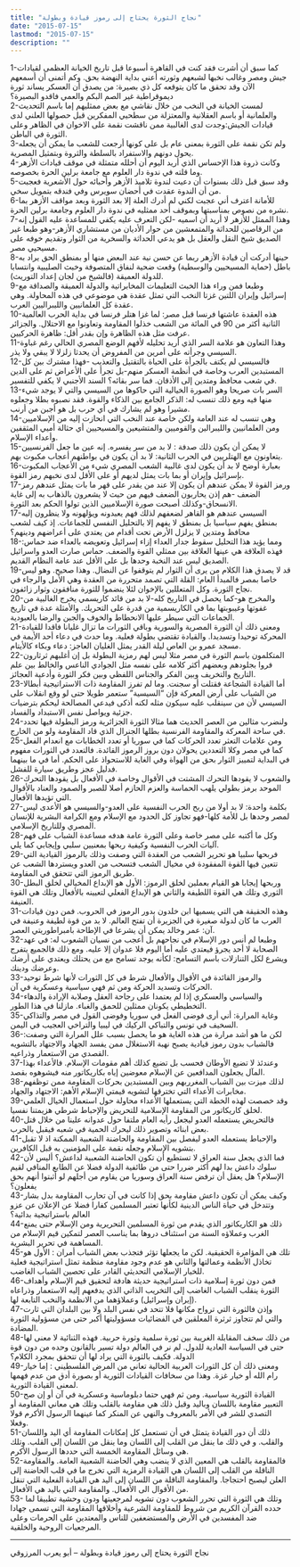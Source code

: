 ```yaml
---
title: "نجاح الثورة يحتاج إلى رموز قيادة وبطولة"
date: "2015-07-15"
lastmod: "2015-07-15"
description: ""
---
```

1-كما سبق أن أشرت فقد كنت في القاهرة أسبوعا قبل تاريخ الخيانة العظمى لقيادات جيش ومصر وغالب نخبها لشبعهم وثورته أعني بداية النهضة بحق. وكم أتمنى أن أسمعهم الآن وقد تحقق ما كان يتوقعه كل ذي بصيرة: من يصدق أن العسكر يساند ثورة ديموقراطية غير الصم البكم والعمي فاقدو البصيرة؟  
2-لمست الخيانة في النخب من خلال نقاشي مع بعض ممثليهم إما باسم التحديث والعلمانية أو باسم العقلانية والمعتزلة من سطحيي المفكرين قبل حصولها العلني لدى قيادات الجيش:وجدت لدى الغالبية ممن ناقشت نقمة على الاخوان في الظاهر وعلى الثورة في الباطن.  
3-ولم تكن نقمة على الثورة بمعنى عام بل على كونها أرجعت للشعب ما يمكن أن يجعله يحول دونهم والاستفراد بالسلطة والثروة وبتمثيل المصرية.  
4-وكانت ذروة هذا الإحساس الذي أريد اليوم أن أحلله متمثلة في موقف قيادات الأزهر وما قلته في ندوة دار العلوم مع جامعة برلين الحرة بخصوصه.  
5-وقد سبق قبل ذلك بسنوات أن دعيت لندوة تلاميذ الأزهر وأحبائه حول الأشعرية فعجبت من أن الندوة عقدت في أحضان سويرس وفي فندقه بتمويل سخي.  
6-للأمانة اعترف أني عجبت لكني لم أدرك العلة إلا بعد الثورة وبعد مواقف الأزهر بما نشره من نصوص بمناسبتها وبموقف أحد ممثليه في ندوة دار العلوم وجامعة برلين الحرة.  
7-وهذا الممثل للأزهر لا أريد أن اسميه -لكن التعرف عليه يكفي للمساعدة عليه القول إنه من الرقاصين للحداثة والمتمعشين من حوار الأديان من مستشاري الأزهر-وهو طبعا غير الصديق شيخ النقل والعقل بل هو يدعي الحداثة والسخرية من الثوار وتقديم خوفه على مسيحيي مصر.  
8-حينها أدركت أن قيادة الأزهر ربما عن حسن نية عند البعض منها أو بمنطق الحق يراد به باطل (حماية المسيحيين والوسطية) وقعت ضحية لنفاق المتصوفة وخبث الصليبية وانتسابا للدولة العميقة (فالشيخ من لجان إعداد التوريث).  
9-وطبعا فمن وراء هذا الخبث التعليمات المخابراتية والدولة العميقة والصداقة مع إسرائيل وإيران اللتين غزتا النخب التي تمثل عقدة هي موضوعي في هذه المحاولة. وهي عقدة كل العلمانيين والليبراليين العرب.  
10-هذه العقدة عاشتها فرنسا قبل مصر: لما غزا هتلر فرنسا في بداية الحرب العالمية الثانية أكثر من 90 في المائة من الشعب خذلوا المقاومة وتعاونوا مع الاحتلال. والجزائر عرفت مثل هذه الظاهرة وإن بقدر أقل: ظاهرة الحركيين.  
11-وهذا التعاون هو علامة السر الذي أريد تحليله لأفهم الوضع المصري الحالي رغم غباوة السيسي وجرأته على أمرين من المفروض أن يحدثا زلزلا لا يبقي ولا يذر.  
12-فالسيسي لم يكتف بالجرأة على الحياة بالتقتيل والتعذيب -فهذا مشترك بين كل المستبدين العرب وخاصة في أنظمة العسكر منهم-بل تجرأ على الأعراض ثم على الدين في شعب محافظ ومتدين إلى الأذقان. فما سر بقائه؟ السند الأجنبي لا يكفي للتفسير.  
13-السر بات صريحا وهو الصورة الخيالية التي حاكوها من السيسي والتي لا يوجد شيء منها فيه ومع ذلك تنسب له: الذكر الجامع بين الذكاء والقوة. فقد نصبوه بطلا وجعلوه مشيرا وهو لم يشارك في أي حرب بل هو أجبن من أرنب.  
14-وهي تنسب له عند العامة ولكن خاصة عند النخب التي انحازت إليه من الإسلاميين ومن العلمانيين والليبرالين والقوميين والمتشيعين والمسيحيين أي حثالة أميي المثقفين وأعداء الإسلام.  
15-لا يمكن أن يكون ذلك صدفة : لا بد من سر يفسره. إنه عين ما جعل الفرنسيين يتعاونون مع الهتلريين في الحرب الثانية: لا بد أن يكون في بواطنهم أعجاب مكبوت بهم.  
16-بعبارة أوضح لا بد أن يكون لدى غالبية الشعب المصري شيء من الأعجاب المكبوت بإسرائيل وإيران أو بما بات يمثل لديهم أو على الأقل لدى نخبهم رمز القوة.  
17-ورمز القوة لا يمكن عندهم أن يكون إلا عند من يقدر على قهر ما بات يمثل عندهم رمز الضعف -هم إذن يحاربون الضعف فيهم من حيث لا يشعرون بالذهاب به إلى غاية الانسحاق-وكذلك أصبحت صورة الإسلاميين الذين تولوا الحكم بعد الثورة.  
17-السيسي عندهم هو القاهر لضعفهم لذلك فهم يعبدونه ويؤلهونه ولا ينظرون إليه بمنطق يفهم سياسيا بل بمنطق لا يفهم إلا بالتحليل النفسي للجماعات. إذ كيف لشعب محافظ ومتدين لا يزلزل الأرض تحت أقدام من يعتدي على أعراضهم ودينهم؟  
18-ومما يؤيد هذا التحليل سقوط جدار العداء إزاء إسرائيل وتعويضه بالعداء ضد حماس: فهذه العلاقة هي عينها العلاقة بين ممثلي القوة والضعف. حماس صارت العدو واسرائيل الصديق ليس عند النخبة وحدها بل على الأقل عند عامة النظام القديم.  
19-قد لا يصدق هذا الكلام من يرى أن الثوار لم يتوقفوا عن النضال. وهذا صحيح. وهو ليس خاصا بمصر فالمبدأ العام: القلة التي تصمد متحررة من العقدة وهي الأمل والرجاء في نجاح الثورة. وكل المتعللين بالإخوان لئلا ينضموا للثورة منافقون وثوار زائفون.  
20-والمخرج هو-كما يحصل في التاريخ كله-لا بد من قائد كاريسمي يخرج الغالبية من غفوتها وغيبوبتها بما في الكاريسمية من قدرة على التحريك. والأمثلة عدة في تاريخ الجماعات التي سيطر عليها الانحطاط والخوف والجبن والرضا بالعبودية.  
21-ومعنى ذلك أن الثورة المصرية والسورية وباقي الثورات ما تزال غليانا فاقدا للقيادة المحركة توحيدا وتسديدا. والقيادة تقتضي بطولة فعلية. وما حدث في دعاء أحد الأيمة في مسجد عمرو بن العاص ليلة القدر يمثل الغليان العاجز: دعاء وبكاء كالأيتام.  
22-المتكلمون باسم الثورة في مصر مثلا ليس لهم رمزية البطولة بل إن أغلبهم ثرثارون فروا بجلودهم وبعضهم أكثر كلامه على نفسه مثل الجوادي الناعس والخالط بين علم التاريخ والتخريف وبين الفكر والجناس اللفظي وبين فكر الثورة وأدعية العجائز.  
23-أما القيادة الشجاعة فقتلت أو سجنت. وما لم تفرز المقاومة ذات الاستراتيجية أبطالا من الشباب على أرض المعركة فإن “السيسية” ستعمر طويلا حتى لو وقع انقلاب على السيسي لأن من سينقلب عليه سيكون مثله لكنه أذكى فيدعي المصالحة ليحكم بترضيات جزئية ويواصل نفس الاستبداد والفساد.  
24-ولنضرب مثالين من العصر الحديث هما مثالا الثورة الجزائرية ورمز البطولة فيها تحدد في ساحة المعركة والمقاومة الفرنسية بطلها الجنرال الذي قاد المقاومة ولو من الخارج.  
25-ومن علامات التعثر تعدد الحركات كما في سوريا أو تعدد الخطابات مع انعدام الفعل كما في مصر وكلا التعددين يحولان دون بروز الرموز القائدة. فالتعدد في الثورات مفهوم في البداية لتمييز الثوار بحق من الهواة وفي الغاية للاستحواذ على الحكم. أما في ما بينهما فدليل عجز وطريق سيارة للفشل.  
26-والشعوب لا يقودها التحرك المشتت في الأقوال وخاصة في الأفعال بل يقودها التحرك الموحد برمز بطولي يلهب الحماسة والعزم الحازم أصلا للصبر والصمود والعناد بالأقوال التي تؤيدها الأفعال.  
27-بكلمة واحدة: لا بد أولا من ربح الحرب النفسية على العدو-والسيسي هو الأعدى ليس لمصر وحدها بل للأمة كلها-فهو تجاوز كل الحدود مع الإسلام ومع الكرامة البشرية للإنسان المصري وللتاريخ الإسلامي.  
28-وكل ما أكتبه على مصر خاصة وعلى الثورة عامة هدفه مساعدة الشباب على فهم آليات الحرب النفسية وكيفية ربحها بمعنيين سلبي وإيجابي كما يلي.  
29-فربحها سلبيا هو تحرير الشعب من العقدة التي وصفت وذلك بالرموز القيادية التي تتعين فيها القوة المفقودة في مخيال الشعب فتسحب من العدو ويستردها الشعب عن طريق الرموز التي تتحقق في المقاومة.  
30-وربحها إيجابا هو القيام بعملين لخلق الرموز: الأول هو الإبداع المخيالي لخلق البطل الثوري وتلك هي القوة اللطيفة والثاني هو الإبداع الفعلي لتعيينه بالأفعال وتلك هي القوة العنيفة.  
31-وهذه الحقيقة هي التي يسميها ابن خلدون بدور الرموز في الحروب. فمن دون قيادات العرب ما كان لدولة صغيرة في الجزيرة أن تفتح العالم. لا بد من قوة لطيفة وعنيفة في آن: عمر وخالد يمكن أن يشرعا في الإطاحة بامبراطوريتي العصر.  
32-وطبعا لم أنس دور الإسلام في نجاحهم بل أعجب من نسيان الشعوب له: في عهد الصحابة لا أحد يجرؤ فيعتدي عليه أما اليوم فلا عدوان إلا عليه. ومع ذلك فالجميع يتفرج ويشرع لكل التنازلات باسم التسامح: لكأنه يوجد تسامح مع من يحتلك ويعتدي على أرضك وعرضك ودينك.  
33-والرموز القائدة في الأقوال والأفعال شرط في كل الثورات لأنها شرط توحيد الحركات وتسديد الحركة ومن ثم فهي سياسية وعسكرية في آن.  
34-والسياسي والعسكري إذا لم يعتمدا على رجاحة العقل وصلابة الإرادة والدهاء التخطيطي يكونان ممثلين للحمق والغباء. مازلنا في هذا الطور.  
35-وغاية المرارة: أني أرى فوضى الفعل في سوريا وفوضى القول في مصر والتذاكي السخيف في تونس والتباكي الركيك في ليبيا والتراخي العجيب في اليمن.  
36-لكن ما هو أشد مرارة من هذه الغاية هو ما يحصل بسبب علل المرارة التي وصفت: فالشباب بدون رموز قيادية يصبح نهبة الاستغلال ممن يفسد الجهاد والاجتهاد بالتشويه القصدي من الاستعمار وذراعيه.  
37-وعندئذ لا تضيع الأوطان فحسب بل تضيع كذلك أهم مقومات الإسلام. فالأعداء بهذا المآل يجعلون المدافعين عن الإسلام معوضين إياه بكاريكاتور منه فيشوهوه بقصد.  
38-لذلك ميزت بين الشباب المغرربهم وبين المستبدين بحركات المقاومة ممن توظفهم مخابرات الأعداء التي تخترقها لتشويه قيمتي الإسلام الأهم: الاجتهاد والجهاد.  
39-وقد خصصت لهذه الخطة التي يستعملها الأعداء محاولة حول استعمال الخيال العلمي لخلق كاريكاتور من المقاومة الإسلامية للتحريض والإحباط شرطي هزيمتنا نفسيا.  
40-فالتحريض يستعمله العدو ليجعل رأيه العام ملتفا حول عدوانه علينا من خلال قتل بعض ابنائه وتصوير ذلك ليحرك الحمية في شعبه فيقبل بالحرب.  
41-والإحباط يستعمله العدو ليفصل بين المقاومة والحاضنة الشعبية الممكنة اذ لا تقبل بتشويه الإسلام وجعله نقمة على المؤمنين به قبل الكافرين.  
42-فما الذي يجعل سنة العراق لا تستطيع أن تكون الحاضنة الشعبية لداعش؟ أليس لأن سلوك داعش بدا لهم أكثر ضررا حتى من طائفية الدولة فضلا عن الطابع المنافي لقيم الإسلام؟ هل يعقل أن ترفض سنة العراق وسوريا من يقاوم من أجلهم لو أثبتوا أنهم بحق يفعلون؟  
43-وكيف يمكن أن تكون داعش مقاومة بحق إذا كانت في آن تحارب المقاومة بدل بشار وتتدخل في حياة الناس الدينية لكأنها تعتبر المسلمين كفارا فضلا عن الإعلان عن عزو العالم باستراتيجية بدائية؟  
44-ذلك هو الكاريكاتور الذي يقدم من ثورة المسلمين التحريرية ومن الإسلام حتى يمنع الغرب وعملاؤه السنة من استئناف دروها بما يناسب العصر لتمكين قيم الإسلام من المساهمة في تحرير البشرية.  
45-تلك هي المؤامرة الحقيقية. لكن ما يجعلها تؤثر فتجذب بعض الشباب أمران : الأول هو تخاذل الأنظمة وعمالتها والثاني هو عدم وجود مقاومة منظمة تمثل استراتيجية فعلية للخيار الإسلامي التحديثي القادر على تحصين الشباب الغاضب.  
46-فمن دون ثورة إسلامية ذات استراتيجية حديثة هادفة لتحقيق قيم الإسلام وأهداف الثورة ينقلب الشباب الغاضب إلى التخريب الذاتي الذي يدفعهم إليه الاستعمار وذراعاه (إيران وإسرائيل) وعملاؤهما من الانظمة والنخب التابعة لها.  
47-وإذن فالثورة التي ترواح مكانها فلا تتحد في نفس البلد ولا بين البلدان التي ثارت والتي لم تتجاوز ثرثرة المعلقين في الفضائيات مسؤوليتها أكبر حتى من مسؤولية الثورة المضادة.  
48-من ذلك سخف المقابلة الغريبة بين ثورة سلمية وثورة حربية. فهذه الثنائية لا معنى لها حتى في السياسة العادية للدول. لم نر في العالم دولة تسير بالقانون وحده من دون قوة الدولة. فكيف بالثورة التي يراد لها أن تتحقق بمجرد الكلام؟  
49-ومعنى ذلك أن كل الثورات العربية الحالية تعاني من المرض الفلسطيني : إما خيار رام الله أو خيار غزة. وهذا من سخافات القيادات الثورية أو بصورة أدق من عدم فهمها لمعنى القيادة الثورية.  
50-القيادة الثورية سياسية. ومن ثم فهي حتما دبلوماسية وعسكرية في آن أو إن صح التعبير مقاومة باللسان وباليد وقبل ذلك هي مقاومة بالقلب وتلك هي معاني المقاومة أو التصدي للشر في الأمر بالمعروف والنهي عن المنكر كما عينهما الرسول الأكرم قولا وفعلا.  
51-ذلك أن دور القيادة يتمثل في أن تستعمل كل إمكانات المقاومة أي اليد واللسان والقلب. و في ذلك ما ينقل من القلب إلى اللسان وما ينقل من اللسان إلى القلب. وتلك هي وسائل المقاومة الخمسة التي حددها الرسول الأكرم.  
52-فالمقاومة بالقلب هي المعين الذي لا ينضب وهي الحاضنة الشعبية العامة. والمقاومة الناقلة من القلب إلى اللسان هي القيادة الرمزية التي تخرج ما في قلب الحاضنة إلى العلن ليصبح احتجاجا. والمقاومة الناقلة من اللسان إلى اليد هي القيادة الفعلية التي تنقل من الأقوال الى الأفعال. والمقاومة التي باليد هي الأفعال.  
53- وتلك هي الثورة التي تحرر الشعوب دون تشويه لمرجعيتها ودون وحشية تطبيقا لما حدده القرآن الكريم من شروط للمقاومة الشرعية وأخلاقها المقاومة التي تسمى جهادا ضد المفسدين في الأرض والمستضعفين للناس والمعتدين على الحرمات وعلى المرجعيات الروحية والخلقية.

---

نجاح الثورة يحتاج إلى رموز قيادة وبطولة – أبو يعرب المرزوقي

###